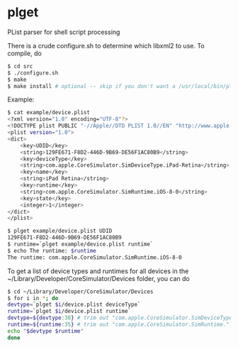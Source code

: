 plget
=====

PList parser for shell script processing

There is a crude configure.sh to determine which libxml2 to use. To compile, do
```bash
$ cd src
$ ./configure.sh
$ make
$ make install # optional -- skip if you don't want a /usr/local/bin/plget binary
```

Example:
```bash
$ cat example/device.plist
<?xml version="1.0" encoding="UTF-8"?>
<!DOCTYPE plist PUBLIC "-//Apple//DTD PLIST 1.0//EN" "http://www.apple.com/DTDs/PropertyList-1.0.dtd">
<plist version="1.0">
<dict>
	<key>UDID</key>
	<string>129FE671-F8D2-446D-9B69-DE56F1AC80B9</string>
	<key>deviceType</key>
	<string>com.apple.CoreSimulator.SimDeviceType.iPad-Retina</string>
	<key>name</key>
	<string>iPad Retina</string>
	<key>runtime</key>
	<string>com.apple.CoreSimulator.SimRuntime.iOS-8-0</string>
	<key>state</key>
	<integer>1</integer>
</dict>
</plist>

$ plget example/device.plist UDID
129FE671-F8D2-446D-9B69-DE56F1AC80B9
$ runtime=`plget example/device.plist runtime`
$ echo The runtime: $runtime
The runtime: com.apple.CoreSimulator.SimRuntime.iOS-8-0
```

To get a list of device types and runtimes for all devices in the ~/Library/Developer/CoreSimulator/Devices folder, you can do
```bash
$ cd ~/Library/Developer/CoreSimulator/Devices
$ for i in *; do 
devtype=`plget $i/device.plist deviceType`
runtime=`plget $i/device.plist runtime`
devtype=${devtype:38} # trim out "com.apple.CoreSimulator.SimDeviceType."
runtime=${runtime:35} # trim out "com.apple.CoreSimulator.SimRuntime."
echo "$devtype $runtime"
done
